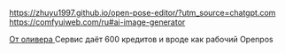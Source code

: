 https://zhuyu1997.github.io/open-pose-editor/?utm_source=chatgpt.com
https://comfyuiweb.com/ru#ai-image-generator


[От оливера ](https://app.salt.ai/login)
Сервис даёт 600 кредитов и вроде как рабочий Openpos